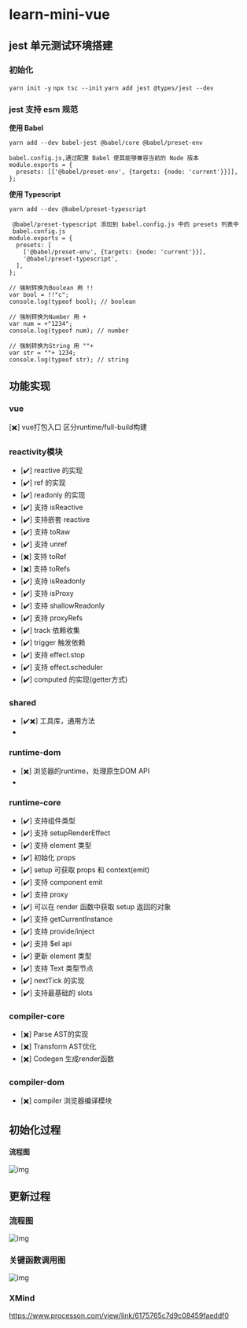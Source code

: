 # learn-mini-vue

## jest 单元测试环境搭建

### 初始化

`yarn init -y`
`npx tsc --init`
`yarn add jest @types/jest --dev`

### jest 支持 esm 规范

**使用 Babel**

```code
yarn add --dev babel-jest @babel/core @babel/preset-env

babel.config.js,通过配置 Babel 使其能够兼容当前的 Node 版本
module.exports = {
  presets: [['@babel/preset-env', {targets: {node: 'current'}}]],
};
```

**使用 Typescript**

```code
yarn add --dev @babel/preset-typescript

 @babel/preset-typescript 添加到 babel.config.js 中的 presets 列表中
 babel.config.js
module.exports = {
  presets: [
    ['@babel/preset-env', {targets: {node: 'current'}}],
    '@babel/preset-typescript',
  ],
};
```

```code
// 强制转换为Boolean 用 !!
var bool = !!"c";
console.log(typeof bool); // boolean

// 强制转换为Number 用 +
var num = +"1234";
console.log(typeof num); // number

// 强制转换为String 用 ""+
var str = ""+ 1234;
console.log(typeof str); // string
```

## 功能实现

### vue

[✖️] vue打包入口 区分runtime/full-build构建

### reactivity模块

- [✔️] reactive 的实现
- [✔️] ref 的实现
- [✔️] readonly 的实现
- [✔️] 支持 isReactive
- [✔️] 支持嵌套 reactive
- [✔️] 支持 toRaw
- [✔️] 支持 unref
- [✖️] 支持 toRef
- [✖️] 支持 toRefs
- [✔️] 支持 isReadonly
- [✔️] 支持 isProxy
- [✔️] 支持 shallowReadonly
- [✔️] 支持 proxyRefs
- [✔️] track 依赖收集
- [✔️] trigger 触发依赖
- [✔️] 支持 effect.stop
- [✔️] 支持 effect.scheduler
- [✔️] computed 的实现(getter方式)
  
### shared

- [✔️✖️] 工具库，通用方法
- 
### runtime-dom

- [✖️] 浏览器的runtime，处理原生DOM API
- 
### runtime-core

- [✔️] 支持组件类型
- [✔️] 支持 setupRenderEffect
- [✔️] 支持 element 类型
- [✔️] 初始化 props
- [✔️] setup 可获取 props 和 context(emit)
- [✔️] 支持 component emit
- [✔️] 支持 proxy
- [✔️] 可以在 render 函数中获取 setup 返回的对象
- [✔️] 支持 getCurrentInstance
- [✔️] 支持 provide/inject
- [✔️] 支持 $el api
- [✔️] 更新 element 类型
- [✔️] 支持 Text 类型节点
- [✔️] nextTick 的实现
- [✔️] 支持最基础的 slots
### compiler-core
- [✖️] Parse AST的实现
- [✖️] Transform AST优化
- [✖️] Codegen 生成render函数
### compiler-dom
- [✖️] compiler 浏览器编译模块







## 初始化过程

#### 流程图

![img](https://s2.loli.net/2022/03/03/J1syVuEGtIgdO25.png)

## 更新过程



### 流程图

![img](https://s2.loli.net/2022/03/03/C2w4rcHstvNWj8p.png)

### 关键函数调用图

![img](https://s2.loli.net/2022/03/03/BGP8oK6ArXTQt2c.png)

### XMind

https://www.processon.com/view/link/6175765c7d9c08459faeddf0